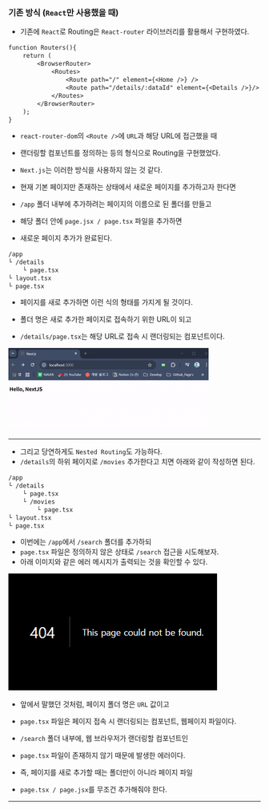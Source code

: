 
### 기존 방식 (`React`만 사용했을 때)

- 기존에 `React`로 Routing은 `React-router` 라이브러리를 활용해서 구현하였다.

``` tsx
function Routers(){
	return (
		<BrowserRouter>
			<Routes>
				<Route path="/" element={<Home />} />
				<Route path="/details/:dataId" element={<Details />}/>
			</Routes>
		</BrowserRouter>
	);
}
```

- `react-router-dom`의 `<Route />`에 `URL`과 해당 URL에 접근했을 때 
- 랜더링할 컴포넌트를 정의하는 등의 형식으로 Routing을 구현했었다.

- `Next.js`는 이러한 방식을 사용하지 않는 것 같다.
- 현재 기본 페이지만 존재하는 상태에서 새로운 페이지를 추가하고자 한다면

- `/app` 폴더 내부에 추가하려는 페이지의 이름으로 된 폴더를 만들고
- 해당 폴더 안에 `page.jsx / page.tsx` 파일을 추가하면
- 새로운 페이지 추가가 완료된다.

``` plainText
/app
└ /details
	└ page.tsx
└ layout.tsx
└ page.tsx
```

- 페이지를 새로 추가하면 이런 식의 형태를 가지게 될 것이다.

- 폴더 명은 새로 추가한 페이지로 접속하기 위한 URL이 되고
- `/details/page.tsx`는 해당 URL로 접속 시 랜더링되는 컴포넌트이다.

<img src="refImgs/nextjs_route_sample1.gif" />

---

- 그리고 당연하게도 `Nested Routing`도 가능하다.
- `/details`의 하위 페이지로 `/movies` 추가한다고 치면 아래와 같이 작성하면 된다.

``` plainText
/app
└ /details
	└ page.tsx
	└ /movies
		└ page.tsx
└ layout.tsx
└ page.tsx
```


- 이번에는 `/app`에서 `/search` 폴더를 추가하되
- `page.tsx` 파일은 정의하지 않은 상태로 `/search` 접근을 시도해보자.
- 아래 이미지와 같은 에러 메시지가 출력되는 것을 확인할 수 있다.

<img src="refImgs/nextjs_404errors.png" />

- 앞에서 말했던 것처럼, 페이지 폴더 명은 `URL` 값이고
- `page.tsx` 파일은 페이지 접속 시 랜더링되는 컴포넌트, 웹페이지 파일이다.

- `/search` 폴더 내부에, 웹 브라우저가 랜더링할 컴포넌트인
- `page.tsx` 파일이 존재하지 않기 때문에 발생한 에러이다.

- 즉, 페이지를 새로 추가할 때는 폴더만이 아니라 페이지 파일
- `page.tsx / page.jsx`를 무조건 추가해줘야 한다.

---

